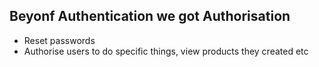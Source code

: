 ## Beyonf Authentication we got Authorisation
- Reset passwords
- Authorise users to do specific things, view products they created etc